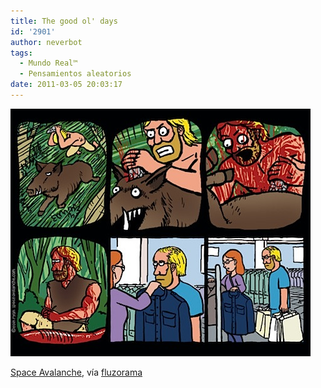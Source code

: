 ```yaml
---
title: The good ol' days
id: '2901'
author: neverbot
tags:
  - Mundo Real™
  - Pensamientos aleatorios
date: 2011-03-05 20:03:17
---
```


![201103052002.jpg](./the-good-ol-days/201103052002.jpg)

[Space Avalanche](http://www.spaceavalanche.com/2011/03/02/the-good-ol-days/), vía [fluzorama](http://fluzo.tumblr.com/post/3598778841/olddays)